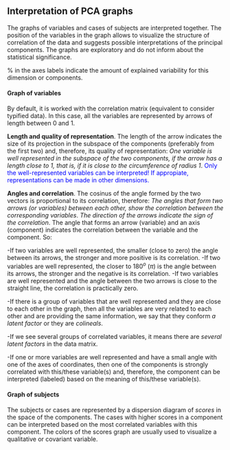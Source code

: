 ## Interpretation of PCA graphs

The graphs of variables and cases of subjects are interpreted together. The position of the variables in the graph allows to visualize the structure of correlation of the data and suggests possible interpretations of the principal components. The graphs are exploratory and do not inform about the statistical significance. 

% in the axes labels indicate the amount of explained variability for this dimension or components. 

#### Graph of variables

By default, it is worked with the correlation matrix (equivalent to consider typified data). In this case, all the variables are represented by arrows of length between 0 and 1.

**Length and quality of representation**. The length of the arrow indicates the size of its projection in the subspace of the components (preferably from the first two) and, therefore, its quality of representation: *One variable is well represented in the subspace of the two components, if the arrow has a length close to 1, that is, if it is close to the circumference of radius 1*. <font color='blue'> Only the well-represented variables can be interpreted! If appropiate, representations can be made in other dimensions. </font>

**Angles and correlation**. The cosinus of the angle formed by the two vectors is proportional to its correlation, therefore: *The angles that form two arrows (or variables) between each other, show the correlation between the corresponding variables*. *The direction of the arrows indicate the sign of the correlation*. The angle that forms an arrow (variable) and an axis (component) indicates the correlation between the variable and the component. So:

-If two variables are well represented, the smaller (close to zero) the angle between its arrows, the stronger and more positive is its correlation.
-If two variables are well represented, the closer to 180$^o$ ($\pi$) is the angle between its arrows, the stronger and the negative is its correlation.
-If two variables are well represented and the angle between the two arrows is close to the straight line, the correlation is practically zero.

-If there is a group of variables that are well represented and they are close to each other in the graph, then all the variables are very related to each other and are providing the same information, we say that they conform *a latent factor* or they are *colineals*.

-If we see several groups of correlated variables, it means there are *several latent factors* in the data matrix. 

-If one or more variables are well represented and have a small angle with one of the axes of coordinates, then one of the components is strongly correlated with this/these variable(s) and, therefore, the component can be interpreted (labeled) based on the meaning of this/these variable(s).

#### Graph of subjects

The subjects or cases are represented by a dispersion diagram of *scores* in the space of the components. The cases with higher scores in a component can be interpreted based on the most correlated variables with this component. The colors of the scores graph are usually used to visualize a qualitative or covariant variable. 
